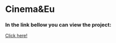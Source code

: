 # Cinema&Eu

### In the link bellow you can view the project:

[Click here!](https://drive.google.com/file/d/1U4iOtN4N2PpJyjVFl0t-wGvzXvLb2eYl/view?usp=sharing)
